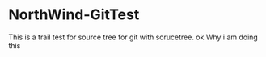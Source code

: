 # NorthWind-GitTest
This is a trail test for source tree for git with sorucetree.
ok
Why i am doing this